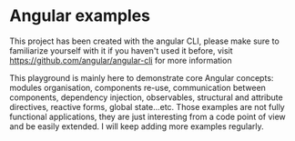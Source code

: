 # Angular examples
This project has been created with the angular CLI, please make sure to familiarize yourself with it if you haven't used it before, visit https://github.com/angular/angular-cli for more information

This playground is mainly here to demonstrate core Angular concepts: modules organisation, components re-use, communication between components, dependency injection, observables, structural and attribute directives, reactive forms, global state...etc. Those examples are not fully functional applications, they are just interesting from a code point of view and be easily extended. I will keep adding more examples regularly.
